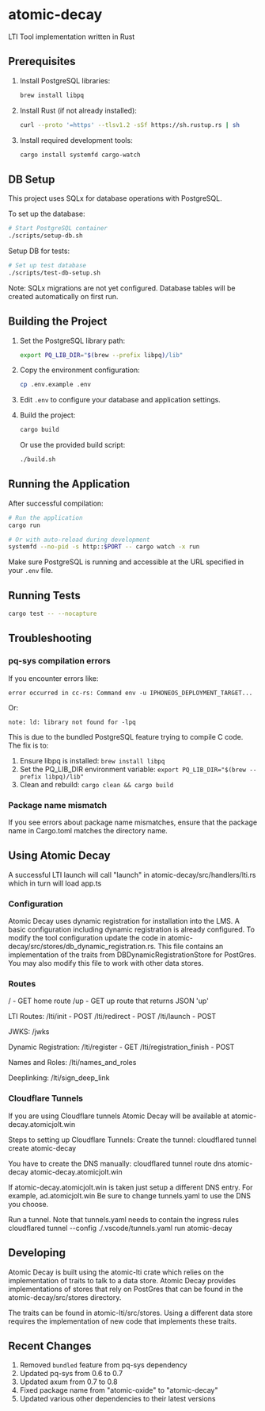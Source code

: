 # atomic-decay

LTI Tool implementation written in Rust

## Prerequisites

1. Install PostgreSQL libraries:
   ```bash
   brew install libpq
   ```

2. Install Rust (if not already installed):
   ```bash
   curl --proto '=https' --tlsv1.2 -sSf https://sh.rustup.rs | sh
   ```

3. Install required development tools:
   ```bash
   cargo install systemfd cargo-watch
   ```

## DB Setup

This project uses SQLx for database operations with PostgreSQL.

To set up the database:
```bash
# Start PostgreSQL container
./scripts/setup-db.sh
```

Setup DB for tests:
```bash
# Set up test database
./scripts/test-db-setup.sh
```

Note: SQLx migrations are not yet configured. Database tables will be created automatically on first run.

## Building the Project

1. Set the PostgreSQL library path:
   ```bash
   export PQ_LIB_DIR="$(brew --prefix libpq)/lib"
   ```

2. Copy the environment configuration:
   ```bash
   cp .env.example .env
   ```

3. Edit `.env` to configure your database and application settings.

4. Build the project:
   ```bash
   cargo build
   ```

   Or use the provided build script:
   ```bash
   ./build.sh
   ```

## Running the Application

After successful compilation:

```bash
# Run the application
cargo run

# Or with auto-reload during development
systemfd --no-pid -s http::$PORT -- cargo watch -x run
```

Make sure PostgreSQL is running and accessible at the URL specified in your `.env` file.

## Running Tests

```sh
cargo test -- --nocapture
```

## Troubleshooting

### pq-sys compilation errors

If you encounter errors like:
```
error occurred in cc-rs: Command env -u IPHONEOS_DEPLOYMENT_TARGET...
```
Or:
```
note: ld: library not found for -lpq
```

This is due to the bundled PostgreSQL feature trying to compile C code. The fix is to:
1. Ensure libpq is installed: `brew install libpq`
2. Set the PQ_LIB_DIR environment variable: `export PQ_LIB_DIR="$(brew --prefix libpq)/lib"`
3. Clean and rebuild: `cargo clean && cargo build`

### Package name mismatch

If you see errors about package name mismatches, ensure that the package name in Cargo.toml matches the directory name.

## Using Atomic Decay

A successful LTI launch will call "launch" in atomic-decay/src/handlers/lti.rs which in turn will load app.ts

### Configuration

Atomic Decay uses dynamic registration for installation into the LMS. A basic configuration including dynamic registration is already configured. To modify the tool configuration update the code in atomic-decay/src/stores/db_dynamic_registration.rs. This file contains an implementation of the traits from DBDynamicRegistrationStore for PostGres. You may also modify this file to work with other data stores.

### Routes

/ - GET home route
/up - GET up route that returns JSON 'up'

LTI Routes:
/lti/init - POST
/lti/redirect - POST
/lti/launch - POST

JWKS:
/jwks

Dynamic Registration:
/lti/register - GET
/lti/registration_finish - POST

Names and Roles:
/lti/names_and_roles

Deeplinking:
/lti/sign_deep_link

### Cloudflare Tunnels

If you are using Cloudflare tunnels Atomic Decay will be available at atomic-decay.atomicjolt.win

Steps to setting up Cloudflare Tunnels:
Create the tunnel:
cloudflared tunnel create atomic-decay

You have to create the DNS manually:
cloudflared tunnel route dns atomic-decay atomic-decay.atomicjolt.win

If atomic-decay.atomicjolt.win is taken just setup a different DNS entry. For example, ad.atomicjolt.win
Be sure to change tunnels.yaml to use the DNS you choose.

Run a tunnel. Note that tunnels.yaml needs to contain the ingress rules
cloudflared tunnel --config ./.vscode/tunnels.yaml run atomic-decay

## Developing

Atomic Decay is built using the atomic-lti crate which relies on the implementation of traits to talk to a
data store. Atomic Decay provides implementations of stores that rely on PostGres that can be found in the
atomic-decay/src/stores directory.

The traits can be found in atomic-lti/src/stores. Using a different data store requires the implementation of new code that implements these traits.

## Recent Changes

1. Removed `bundled` feature from pq-sys dependency
2. Updated pq-sys from 0.6 to 0.7
3. Updated axum from 0.7 to 0.8
4. Fixed package name from "atomic-oxide" to "atomic-decay"
5. Updated various other dependencies to their latest versions